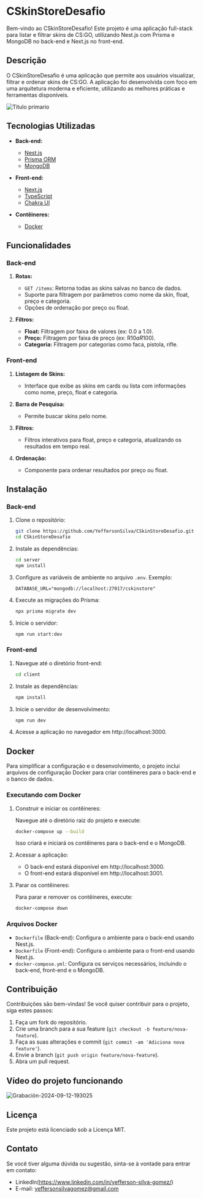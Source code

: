 # CSkinStoreDesafio

Bem-vindo ao CSkinStoreDesafio! Este projeto é uma aplicação full-stack para listar e filtrar skins de CS:GO, utilizando Nest.js com Prisma e MongoDB no back-end e Next.js no front-end.



## Descrição

O CSkinStoreDesafio é uma aplicação que permite aos usuários visualizar, filtrar e ordenar skins de CS:GO. A aplicação foi desenvolvida com foco em uma arquitetura moderna e eficiente, utilizando as melhores práticas e ferramentas disponíveis.

![Título primario](https://github.com/user-attachments/assets/c4cb9ba2-2cf8-4c3b-90a1-d6bb786daaee)

## Tecnologias Utilizadas

- **Back-end:**
  - [Nest.js](https://nestjs.com/)
  - [Prisma ORM](https://www.prisma.io/)
  - [MongoDB](https://www.mongodb.com/)

- **Front-end:**
  - [Next.js](https://nextjs.org/)
  - [TypeScript](https://www.typescriptlang.org/)
  - [Chakra UI](https://chakra-ui.com/)

- **Contêineres:**
  - [Docker](https://www.docker.com/)

## Funcionalidades

### Back-end

1. **Rotas:**
   - `GET /items`: Retorna todas as skins salvas no banco de dados.
   - Suporte para filtragem por parâmetros como nome da skin, float, preço e categoria.
   - Opções de ordenação por preço ou float.

2. **Filtros:**
   - **Float:** Filtragem por faixa de valores (ex: 0.0 a 1.0).
   - **Preço:** Filtragem por faixa de preço (ex: R$10 a R$100).
   - **Categoria:** Filtragem por categorias como faca, pistola, rifle.

### Front-end

1. **Listagem de Skins:**
   - Interface que exibe as skins em cards ou lista com informações como nome, preço, float e categoria.

2. **Barra de Pesquisa:**
   - Permite buscar skins pelo nome.

3. **Filtros:**
   - Filtros interativos para float, preço e categoria, atualizando os resultados em tempo real.

4. **Ordenação:**
   - Componente para ordenar resultados por preço ou float.

## Instalação

### Back-end

1. Clone o repositório:

   ```bash
   git clone https://github.com/YeffersonSilva/CSkinStoreDesafio.git
   cd CSkinStoreDesafio
   ```

2. Instale as dependências:

   ```bash
   cd server
   npm install
   ```

3. Configure as variáveis de ambiente no arquivo `.env`. Exemplo:

   ```env
   DATABASE_URL="mongodb://localhost:27017/cskinstore"
   ```

4. Execute as migrações do Prisma:

   ```bash
   npx prisma migrate dev
   ```

5. Inicie o servidor:

   ```bash
   npm run start:dev
   ```

### Front-end

1. Navegue até o diretório front-end:

   ```bash
   cd client
   ```

2. Instale as dependências:

   ```bash
   npm install
   ```

3. Inicie o servidor de desenvolvimento:

   ```bash
   npm run dev
   ```

4. Acesse a aplicação no navegador em http://localhost:3000.

## Docker

Para simplificar a configuração e o desenvolvimento, o projeto inclui arquivos de configuração Docker para criar contêineres para o back-end e o banco de dados.

### Executando com Docker

1. Construir e iniciar os contêineres:

   Navegue até o diretório raiz do projeto e execute:

   ```bash
   docker-compose up --build
   ```

   Isso criará e iniciará os contêineres para o back-end e o MongoDB.

2. Acessar a aplicação:

   - O back-end estará disponível em http://localhost:3000.
   - O front-end estará disponível em http://localhost:3001.

3. Parar os contêineres:

   Para parar e remover os contêineres, execute:

   ```bash
   docker-compose down
   ```

### Arquivos Docker

- `Dockerfile` (Back-end): Configura o ambiente para o back-end usando Nest.js.
- `Dockerfile` (Front-end): Configura o ambiente para o front-end usando Next.js.
- `docker-compose.yml`: Configura os serviços necessários, incluindo o back-end, front-end e o MongoDB.

## Contribuição

Contribuições são bem-vindas! Se você quiser contribuir para o projeto, siga estes passos:

1. Faça um fork do repositório.
2. Crie uma branch para a sua feature (`git checkout -b feature/nova-feature`).
3. Faça as suas alterações e commit (`git commit -am 'Adiciona nova feature'`).
4. Envie a branch (`git push origin feature/nova-feature`).
5. Abra um pull request.

## Vídeo do projeto funcionando
   ![Grabación-2024-09-12-193025](https://github.com/user-attachments/assets/77a503cf-330f-4c0d-9a54-917356deaaef)


## Licença

Este projeto está licenciado sob a Licença MIT.

## Contato

Se você tiver alguma dúvida ou sugestão, sinta-se à vontade para entrar em contato:

- LinkedIn(https://www.linkedin.com/in/yefferson-silva-gomez/)
- E-mail: yeffersonsilvagomez@gmail.com
